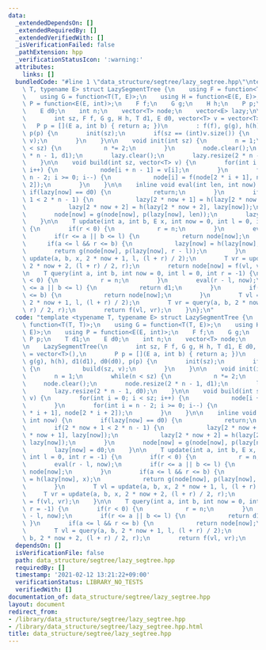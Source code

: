 ```yaml
---
data:
  _extendedDependsOn: []
  _extendedRequiredBy: []
  _extendedVerifiedWith: []
  _isVerificationFailed: false
  _pathExtension: hpp
  _verificationStatusIcon: ':warning:'
  attributes:
    links: []
  bundledCode: "#line 1 \"data_structure/segtree/lazy_segtree.hpp\"\ntemplate <typename\
    \ T, typename E> struct LazySegmentTree {\n    using F = function<T(T, T)>;\n\
    \    using G = function<T(T, E)>;\n    using H = function<E(E, E)>;\n    using\
    \ P = function<E(E, int)>;\n    F f;\n    G g;\n    H h;\n    P p;\n    T d1;\n\
    \    E d0;\n    int n;\n    vector<T> node;\n    vector<E> lazy;\n\n    LazySegmentTree(\n\
    \        int sz, F f, G g, H h, T d1, E d0, vector<T> v = vector<T>(),\n     \
    \   P p = [](E a, int b) { return a; })\n        : f(f), g(g), h(h), d1(d1), d0(d0),\
    \ p(p) {\n        init(sz);\n        if(sz == (int)v.size()) {\n            build(sz,\
    \ v);\n        }\n    }\n\n    void init(int sz) {\n        n = 1;\n        while(n\
    \ < sz) {\n            n *= 2;\n        }\n        node.clear();\n        node.resize(2\
    \ * n - 1, d1);\n        lazy.clear();\n        lazy.resize(2 * n - 1, d0);\n\
    \    }\n\n    void build(int sz, vector<T> v) {\n        for(int i = 0; i < sz;\
    \ i++) {\n            node[i + n - 1] = v[i];\n        }\n        for(int i =\
    \ n - 2; i >= 0; i--) {\n            node[i] = f(node[2 * i + 1], node[2 * i +\
    \ 2]);\n        }\n    }\n\n    inline void eval(int len, int now) {\n       \
    \ if(lazy[now] == d0) {\n            return;\n        }\n        if(2 * now +\
    \ 1 < 2 * n - 1) {\n            lazy[2 * now + 1] = h(lazy[2 * now + 1], lazy[now]);\n\
    \            lazy[2 * now + 2] = h(lazy[2 * now + 2], lazy[now]);\n        }\n\
    \        node[now] = g(node[now], p(lazy[now], len));\n        lazy[now] = d0;\n\
    \    }\n\n    T update(int a, int b, E x, int now = 0, int l = 0, int r = -1)\
    \ {\n        if(r < 0) {\n            r = n;\n        }\n        eval(r - l, now);\n\
    \        if(r <= a || b <= l) {\n            return node[now];\n        }\n  \
    \      if(a <= l && r <= b) {\n            lazy[now] = h(lazy[now], x);\n    \
    \        return g(node[now], p(lazy[now], r - l));\n        }\n        T vl =\
    \ update(a, b, x, 2 * now + 1, l, (l + r) / 2);\n        T vr = update(a, b, x,\
    \ 2 * now + 2, (l + r) / 2, r);\n        return node[now] = f(vl, vr);\n    }\n\
    \n    T query(int a, int b, int now = 0, int l = 0, int r = -1) {\n        if(r\
    \ < 0) {\n            r = n;\n        }\n        eval(r - l, now);\n        if(r\
    \ <= a || b <= l) {\n            return d1;\n        }\n        if(a <= l && r\
    \ <= b) {\n            return node[now];\n        }\n        T vl = query(a, b,\
    \ 2 * now + 1, l, (l + r) / 2);\n        T vr = query(a, b, 2 * now + 2, (l +\
    \ r) / 2, r);\n        return f(vl, vr);\n    }\n};\n"
  code: "template <typename T, typename E> struct LazySegmentTree {\n    using F =\
    \ function<T(T, T)>;\n    using G = function<T(T, E)>;\n    using H = function<E(E,\
    \ E)>;\n    using P = function<E(E, int)>;\n    F f;\n    G g;\n    H h;\n   \
    \ P p;\n    T d1;\n    E d0;\n    int n;\n    vector<T> node;\n    vector<E> lazy;\n\
    \n    LazySegmentTree(\n        int sz, F f, G g, H h, T d1, E d0, vector<T> v\
    \ = vector<T>(),\n        P p = [](E a, int b) { return a; })\n        : f(f),\
    \ g(g), h(h), d1(d1), d0(d0), p(p) {\n        init(sz);\n        if(sz == (int)v.size())\
    \ {\n            build(sz, v);\n        }\n    }\n\n    void init(int sz) {\n\
    \        n = 1;\n        while(n < sz) {\n            n *= 2;\n        }\n   \
    \     node.clear();\n        node.resize(2 * n - 1, d1);\n        lazy.clear();\n\
    \        lazy.resize(2 * n - 1, d0);\n    }\n\n    void build(int sz, vector<T>\
    \ v) {\n        for(int i = 0; i < sz; i++) {\n            node[i + n - 1] = v[i];\n\
    \        }\n        for(int i = n - 2; i >= 0; i--) {\n            node[i] = f(node[2\
    \ * i + 1], node[2 * i + 2]);\n        }\n    }\n\n    inline void eval(int len,\
    \ int now) {\n        if(lazy[now] == d0) {\n            return;\n        }\n\
    \        if(2 * now + 1 < 2 * n - 1) {\n            lazy[2 * now + 1] = h(lazy[2\
    \ * now + 1], lazy[now]);\n            lazy[2 * now + 2] = h(lazy[2 * now + 2],\
    \ lazy[now]);\n        }\n        node[now] = g(node[now], p(lazy[now], len));\n\
    \        lazy[now] = d0;\n    }\n\n    T update(int a, int b, E x, int now = 0,\
    \ int l = 0, int r = -1) {\n        if(r < 0) {\n            r = n;\n        }\n\
    \        eval(r - l, now);\n        if(r <= a || b <= l) {\n            return\
    \ node[now];\n        }\n        if(a <= l && r <= b) {\n            lazy[now]\
    \ = h(lazy[now], x);\n            return g(node[now], p(lazy[now], r - l));\n\
    \        }\n        T vl = update(a, b, x, 2 * now + 1, l, (l + r) / 2);\n   \
    \     T vr = update(a, b, x, 2 * now + 2, (l + r) / 2, r);\n        return node[now]\
    \ = f(vl, vr);\n    }\n\n    T query(int a, int b, int now = 0, int l = 0, int\
    \ r = -1) {\n        if(r < 0) {\n            r = n;\n        }\n        eval(r\
    \ - l, now);\n        if(r <= a || b <= l) {\n            return d1;\n       \
    \ }\n        if(a <= l && r <= b) {\n            return node[now];\n        }\n\
    \        T vl = query(a, b, 2 * now + 1, l, (l + r) / 2);\n        T vr = query(a,\
    \ b, 2 * now + 2, (l + r) / 2, r);\n        return f(vl, vr);\n    }\n};\n"
  dependsOn: []
  isVerificationFile: false
  path: data_structure/segtree/lazy_segtree.hpp
  requiredBy: []
  timestamp: '2021-02-12 13:21:22+09:00'
  verificationStatus: LIBRARY_NO_TESTS
  verifiedWith: []
documentation_of: data_structure/segtree/lazy_segtree.hpp
layout: document
redirect_from:
- /library/data_structure/segtree/lazy_segtree.hpp
- /library/data_structure/segtree/lazy_segtree.hpp.html
title: data_structure/segtree/lazy_segtree.hpp
---
```

